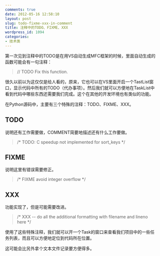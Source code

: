 ```yaml
---
comments: true
date: 2012-05-16 12:58:10
layout: post
slug: todo-fixme-xxx-in-comment
title: 注释中的TODO、FIXME、XXX
wordpress_id: 1094
categories:
- 技术类
---
```


第一次见到注释中的TODO是在用VS自动生成MFC框架的时候，里面自动生成的函数可能会有一句注释：


> // TODO Fix this function.


很久以前以为这仅仅是给人看的，原来，它也可以在VS里面开启一个TastList窗口，显示代码中所有的TODO（代办事项）。然后我们就可以方便地在TaskList中看到代码中哪些东西还需要我们完成。这个在其他的开发环境也有类似的功能。

在Python源码中，主要有三个特殊的注释：TODO、FIXME、XXX。


## TODO


说明还有工作需要做，COMMENT简要地描述还有什么工作要做。


> /* TODO: C speedup not implemented for sort_keys */<!-- more -->




## FIXME


说明这里有错误需要修正。


> /* FIXME avoid integer overflow */




## XXX


功能实现了，但是可能需要改进。


> /* XXX -- do all the additional formatting with filename and
lineno here */


使用了这些特殊注释，我们就可以开一个Task的窗口来查看我们项目中的一些任务列表，而且可以方便地定位到代码所在位置。

这可能会比另外拿个文本文件记录要方便得多。
